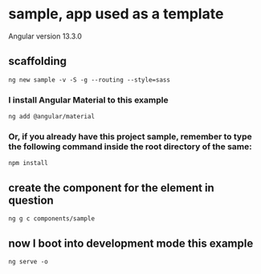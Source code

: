 # sample, app used as a template

Angular version 13.3.0

## scaffolding

```shell
ng new sample -v -S -g --routing --style=sass
```

### I install Angular Material to this example

```shell
ng add @angular/material
```

### Or, if you already have this project sample, remember to type the following command inside the root directory of the same:

```shell
npm install
```

## create the component for the element in question

```shell
ng g c components/sample
```

## now I boot into development mode this example

```shell
ng serve -o
```
